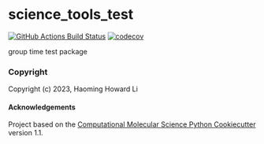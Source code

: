 science_tools_test
==============================
[//]: # (Badges)
[![GitHub Actions Build Status](https://github.com/REPLACE_WITH_OWNER_ACCOUNT/science_tools_test/workflows/CI/badge.svg)](https://github.com/REPLACE_WITH_OWNER_ACCOUNT/science_tools_test/actions?query=workflow%3ACI)
[![codecov](https://codecov.io/gh/REPLACE_WITH_OWNER_ACCOUNT/science_tools_test/branch/main/graph/badge.svg)](https://codecov.io/gh/REPLACE_WITH_OWNER_ACCOUNT/science_tools_test/branch/main)


group time test package

### Copyright

Copyright (c) 2023, Haoming Howard Li


#### Acknowledgements
 
Project based on the 
[Computational Molecular Science Python Cookiecutter](https://github.com/molssi/cookiecutter-cms) version 1.1.
